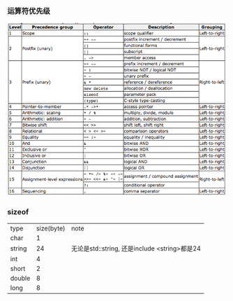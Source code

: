 ### 运算符优先级

![](../imgs/5.png)


### sizeof

<table>
	<tr>
		<td>type</td>
		<td>size(byte)</td>
		<td>note</td>
	</tr>
	<tr>
		<td>char</td>
		<td>1</td>
		<td></td>
	</tr>
	<tr>
		<td>string</td>
		<td>24</td>
		<td>无论是std::string, 还是include &lt;string&gt;都是24</td>
	</tr>
	<tr>
		<td>int</td>
		<td>4</td>
		<td></td>
	</tr>
	<tr>
		<td>short</td>
		<td>2</td>
		<td></td>
	</tr>
	<tr>
		<td>double</td>
		<td>8</td>
		<td></td>
	</tr>
	<tr>
		<td>long</td>
		<td>8</td>
		<td></td>
	</tr>
</table>